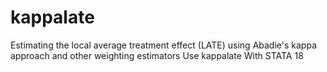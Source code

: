 # kappalate
Estimating the local average treatment effect (LATE) using Abadie's kappa approach and other weighting estimators Use kappalate With STATA 18
